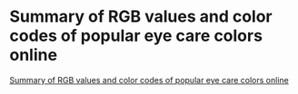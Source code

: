 # Summary of RGB values and color codes of popular eye care colors online
[Summary of RGB values and color codes of popular eye care colors online](https://aiwithcloud.com/2022/09/19/summary_of_rgb_values_and_color_codes_of_popular_eye_care_colors_online/)